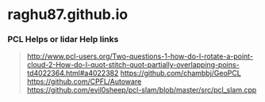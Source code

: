 # raghu87.github.io


### PCL Helps or lidar Help links
> http://www.pcl-users.org/Two-questions-1-how-do-I-rotate-a-point-cloud-2-How-do-I-quot-stitch-quot-partially-overlapping-poins-td4022364.html#a4022382
> https://github.com/chambbj/GeoPCL
> https://github.com/CPFL/Autoware
> https://github.com/evil0sheep/pcl-slam/blob/master/src/pcl_slam.cpp
